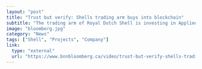 ```yaml
---
layout: "post"
title: "Trust but verify: Shells trading arm buys into blockchain"
subtitle: "The trading arm of Royal Dutch Shell is investing in Applied Blockchain, a U.K.-based firm that develops blockchain applications, with a focus on distributed ledger technology and smart contracts."
image: "bloomberg.jpg"
category: "News"
tags: ["Shell", "Projects", "Company"]
link:
  type: "external"
  url: "https://www.bnnbloomberg.ca/video/trust-but-verify-shells-trading-arm-buys-into-blockchain~1312110"
---
```

